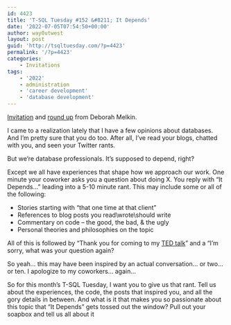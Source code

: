 ```yaml
---
id: 4423
title: 'T-SQL Tuesday #152 &#8211; It Depends'
date: '2022-07-05T07:54:50+00:00'
author: way0utwest
layout: post
guid: 'http://tsqltuesday.com/?p=4423'
permalink: '/?p=4423'
categories:
    - Invitations
tags:
    - '2022'
    - administration
    - 'career development'
    - 'database development'
---
```


[Invitation](https://debthedba.wordpress.com/2022/07/05/t-sql-tuesday-152-invitation/) and [round up](https://debthedba.wordpress.com/2022/07/19/t-sql-tuesday-152-round-up/) from Deborah Melkin.

I came to a realization lately that I have a few opinions about databases. And I’m pretty sure that you do too. After all, I’ve read your blogs, chatted with you, and seen your Twitter rants.

But we’re database professionals. It’s supposed to depend, right?

Except we all have experiences that shape how we approach our work. One minute your coworker asks you a question about doing X. You reply with “It Depends…” leading into a 5-10 minute rant. This may include some or all of the following:

- Stories starting with “that one time at that client”
- References to blog posts you read\\wrote\\should write
- Commentary on code – the good, the bad, &amp; the ugly
- Personal theories and philosophies on the topic

All of this is followed by “Thank you for coming to my [TED talk](https://www.ted.com/talks)” and a “I’m sorry, what was your question again?

So yeah… this may have been inspired by an actual conversation… or two… or ten. I apologize to my coworkers… again…

So for this month’s T-SQL Tuesday, I want you to give us that rant. Tell us about the experiences, the code, the posts that inspired you, and all the gory details in between. And what is it that makes you so passionate about this topic that “It Depends” gets tossed out the window? Pull out your soapbox and tell us all about it